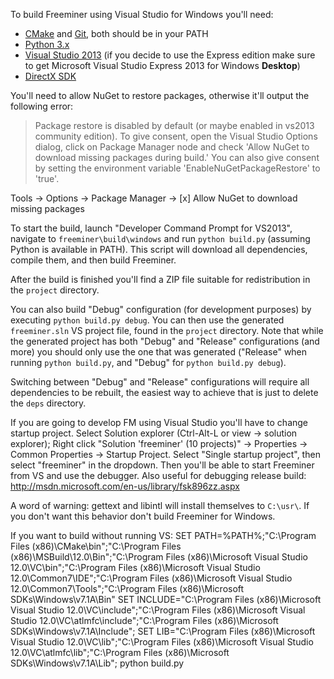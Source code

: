 To build Freeminer using Visual Studio for Windows you'll need:
- [CMake](http://www.cmake.org/cmake/resources/software.html) and [Git](http://msysgit.github.io/), both should be in your PATH
- [Python 3.x](https://www.python.org/downloads/)
- [Visual Studio 2013](http://www.visualstudio.com/downloads/download-visual-studio-vs) (if you decide to use the Express edition make sure to get Microsoft Visual Studio Express 2013 for Windows **Desktop**)
- [DirectX SDK](http://www.microsoft.com/en-us/download/details.aspx?id=6812)

You'll need to allow NuGet to restore packages, otherwise it'll output the following error:

> Package restore is disabled by default (or maybe enabled in vs2013 community edition). To give consent, open the Visual Studio
Options dialog, click on Package Manager node and check 'Allow NuGet to download
missing packages during build.' You can also give consent by setting the
environment variable 'EnableNuGetPackageRestore' to 'true'.

Tools → Options → Package Manager → [x] Allow NuGet to download missing packages

To start the build, launch "Developer Command Prompt for VS2013", navigate to `freeminer\build\windows` and run `python build.py` (assuming Python is available in PATH). This script will download all dependencies, compile them, and then build Freeminer.

After the build is finished you'll find a ZIP file suitable for redistribution in the `project` directory.

You can also build "Debug" configuration (for development purposes) by executing `python build.py debug`. You can then use the generated `freeminer.sln` VS project file, found in the `project` directory. Note that while the generated project has both "Debug" and "Release" configurations (and more) you should only use the one that was generated ("Release" when running `python build.py`, and "Debug" for `python build.py debug`).

Switching between "Debug" and "Release" configurations will require all dependencies to be rebuilt, the easiest way to achieve that is just to delete the `deps` directory.

If you are going to develop FM using Visual Studio you'll have to change startup project. Select Solution explorer (Ctrl-Alt-L or view → solution explorer);  Right click "Solution 'freeminer' (10 projects)" → Properties → Common Properties → Startup Project. Select "Single startup project", then select "freeminer" in the dropdown. Then you'll be able to start Freeminer from VS and use the debugger.
Also useful for debugging release build: http://msdn.microsoft.com/en-us/library/fsk896zz.aspx

A word of warning: gettext and libintl will install themselves to `C:\usr\`. If you don't want this behavior don't build Freeminer for Windows.

If you want to build without running VS: 
SET PATH=%PATH%;"C:\Program Files (x86)\CMake\bin";"C:\Program Files (x86)\MSBuild\12.0\Bin";"C:\Program Files (x86)\Microsoft Visual Studio 12.0\VC\bin\";"C:\Program Files (x86)\Microsoft Visual Studio 12.0\Common7\IDE\";"C:\Program Files (x86)\Microsoft Visual Studio 12.0\Common7\Tools";"C:\Program Files (x86)\Microsoft SDKs\Windows\v7.1A\Bin" 
SET INCLUDE="C:\Program Files (x86)\Microsoft Visual Studio 12.0\VC\include";"C:\Program Files (x86)\Microsoft Visual Studio 12.0\VC\atlmfc\include";"C:\Program Files (x86)\Microsoft SDKs\Windows\v7.1A\Include";
SET LIB="C:\Program Files (x86)\Microsoft Visual Studio 12.0\VC\lib\";"C:\Program Files (x86)\Microsoft Visual Studio 12.0\VC\atlmfc\lib\";"C:\Program Files (x86)\Microsoft SDKs\Windows\v7.1A\Lib";
python build.py
